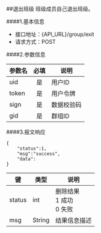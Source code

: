 ##退出班级
班级成员自己退出班级。

####1.基本信息
- 接口地址：{API_URL}/group/exit 
- 请求方式：POST

####2.参数信息  

| 参数名    | 必填      | 说明      |
| -------   |:-------:  |-----------|
| uid       | 是        | 用户ID    |
| token     | 是        | 用户令牌  |
| sign      | 是        | 数据校验码|
| gid       | 是        | 群组ID    |

####3.报文响应

```
{
	"status":1,
	"msg":"success",
	"data":
}
```

|键      |类型  |说明  |
|--------|------|------|
|status  |int   |删除结果<br>1 成功<br>0 失败|
|msg     |String|结果信息描述|

